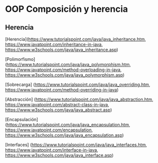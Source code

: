 # OOP Composición y herencia #

## Herencia ##

[Herencia](https://www.tutorialspoint.com/java/java_inheritance.htm, https://www.javatpoint.com/inheritance-in-java, https://www.w3schools.com/java/java_inheritance.asp)

[Polimorfismo] (https://www.tutorialspoint.com/java/java_polymorphism.htm, https://www.javatpoint.com/method-overloading-in-java, https://www.w3schools.com/java/java_polymorphism.asp)

[Sobrecarga] (https://www.tutorialspoint.com/java/java_overriding.htm, https://www.javatpoint.com/method-overriding-in-java)

[Abstracción] (https://www.tutorialspoint.com/java/java_abstraction.htm, https://www.javatpoint.com/abstract-class-in-java, https://www.w3schools.com/java/java_abstract.asp)

[Encapsulación] (https://www.tutorialspoint.com/java/java_encapsulation.htm, https://www.javatpoint.com/encapsulation, https://www.w3schools.com/java/java_encapsulation.asp)

[Interfaces] (https://www.tutorialspoint.com/java/java_interfaces.htm, https://www.javatpoint.com/interface-in-java, https://www.w3schools.com/java/java_interface.asp)
